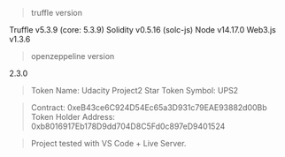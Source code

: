 
> truffle version

Truffle v5.3.9 (core: 5.3.9)
Solidity v0.5.16 (solc-js)
Node v14.17.0
Web3.js v1.3.6

> openzeppeline version

2.3.0

> Token Name: Udacity Project2 Star
> Token Symbol: UPS2

> Contract: 0xeB43ce6C924D54Ec65a3D931c79EAE93882d00Bb
> Token Holder Address: 0xb8016917Eb178D9dd704D8C5Fd0c897eD9401524

> Project tested with VS Code + Live Server.
